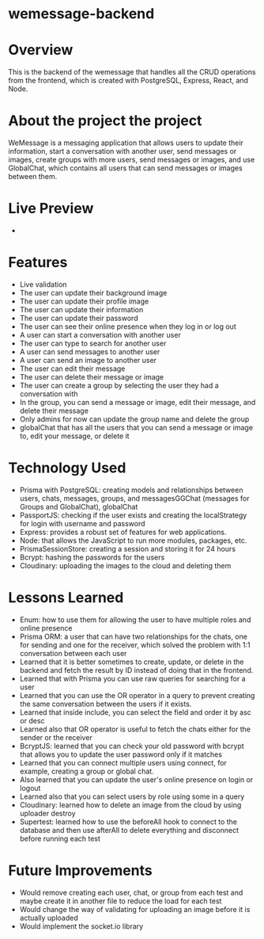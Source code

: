 # wemessage-backend

# Overview

This is the backend of the wemessage that handles all the CRUD operations from the frontend, which is created with PostgreSQL, Express, React, and Node.

# About the project the project

WeMessage is a messaging application that allows users to update their information, start a conversation with another user, send messages or images, create groups with more users, send messages or images, and use GlobalChat, which contains all users that can send messages or images between them.

# Live Preview

-

# Features

- Live validation 
- The user can update their background image
- The user can update their profile image
- The user can update their information
- The user can update their password
- The user can see their online presence when they log in or log out
- A user can start a conversation with another user
- The user can type to search for another user
- A user can send messages to another user
- A user can send an image to another user
- The user can edit their message
- The user can delete their message or image
- The user can create a group by selecting the user they had a conversation with
- In the group, you can send a message or image, edit their message, and delete their message
- Only admins for now can update the group name and delete the group
- globalChat that has all the users that you can send a message or image to, edit your message, or delete it

# Technology Used

- Prisma with PostgreSQL: creating models and relationships between users, chats, messages, groups, and messagesGGChat (messages for Groups and GlobalChat), globalChat
- PassportJS: checking if the user exists and creating the localStrategy for login with username and password
- Express: provides a robust set of features for web applications.
- Node: that allows the JavaScript to run more modules, packages, etc.
- PrismaSessionStore: creating a session and storing it for 24 hours
- Bcrypt: hashing the passwords for the users
- Cloudinary: uploading the images to the cloud and deleting them

# Lessons Learned
- Enum: how to use them for allowing the user to have multiple roles and online presence
- Prisma ORM: a user that can have two relationships for the chats, one for sending and one for the receiver, which solved the problem with 1:1 conversation between each user
- Learned that it is better sometimes to create, update, or delete in the backend and fetch the result by ID instead of doing that in the frontend.
- Learned that with Prisma you can use raw queries for searching for a user
- Learned that you can use the OR operator in a query to prevent creating the same conversation between the users if it exists.
- Learned that inside include, you can select the field and order it by asc or desc
- Learned also that OR operator is useful to fetch the chats either for the sender or the receiver
- BcryptJS: learned that you can check your old password with bcrypt that allows you to update the user password only if it matches
- Learned that you can connect multiple users using connect, for example, creating a group or global chat.
- Also learned that you can update the user's online presence on login or logout
- Learned also that you can select users by role using some in a query
- Cloudinary: learned how to delete an image from the cloud by using uploader destroy
- Supertest: learned how to use the beforeAll hook to connect to the database and then use afterAll to delete everything and disconnect before running each test 

# Future Improvements
- Would remove creating each user, chat, or group from each test and maybe create it in another file to reduce the load for each test
- Would change the way of validating for uploading an image before it is actually uploaded
- Would implement the socket.io library